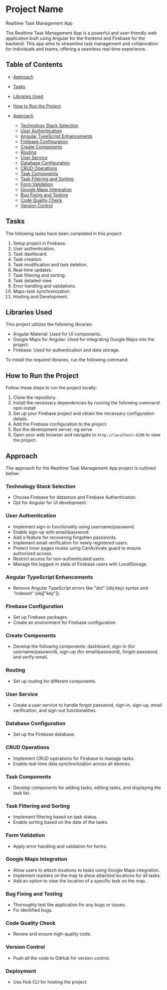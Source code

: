 # Project Name
Realtime Task Management App

The Realtime Task Management App is a powerful and user-friendly web application built using Angular for the frontend and Firebase for the backend. This app aims to streamline task management and collaboration for individuals and teams, offering a seamless real-time experience.

## Table of Contents
- [Approach](#approach)
- [Tasks](#tasks)
- [Libraries Used](#libraries-used)
- [How to Run the Project](#how-to-run-the-project)

- [Approach](#approach)
  - [Technology Stack Selection](#technology-stack-selection)
  - [User Authentication](#user-authentication)
  - [Angular TypeScript Enhancements](#angular-typescript-enhancements)
  - [Firebase Configuration](#firebase-configuration)
  - [Create Components](#create-components)
  - [Routing](#routing)
  - [User Service](#user-service)
  - [Database Configuration](#database-configuration)
  - [CRUD Operations](#crud-operations)
  - [Task Components](#task-components)
  - [Task Filtering and Sorting](#task-filtering-and-sorting)
  - [Form Validation](#form-validation)
  - [Google Maps Integration](#google-maps-integration)
  - [Bug Fixing and Testing](#bug-fixing-and-testing)
  - [Code Quality Check](#code-quality-check)
  - [Version Control](#version-control)



## Tasks
The following tasks have been completed in this project:

1. Setup project in Firebase.
2. User authentication.
3. Task dashboard.
4. Task creation.
5. Task modification and task deletion.
6. Real-time updates.
7. Task filtering and sorting.
8. Task detailed view.
9. Error handling and validations.
10. Maps-task synchronization.
11. Hosting and Development.

## Libraries Used
This project utilizes the following libraries:

- Angular Material: Used for UI components.
- Google Maps for Angular: Used for integrating Google Maps into the project.
- Firebase: Used for authentication and data storage.

To install the required libraries, run the following command:

## How to Run the Project
Follow these steps to run the project locally:

1. Clone the repository.
2. Install the necessary dependencies by running the following command: npm install
3. Set up your Firebase project and obtain the necessary configuration details.
4. Add the Firebase configuration to the project.
5. Run the development server: ng serve
6. Open your web browser and navigate to `http://localhost:4200` to view the project.




## Approach

The approach for the Realtime Task Management App project is outlined below:

### Technology Stack Selection
- Choose Firebase for datastore and Firebase Authentication.
- Opt for Angular for UI development.

### User Authentication
- Implement sign-in functionality using username/password.
- Enable sign-up with email/password.
- Add a feature for recovering forgotten passwords.
- Implement email verification for newly registered users.
- Protect inner pages routes using CanActivate guard to ensure authorized access.
- Restrict access for non-authenticated users.
- Manage the logged-in state of Firebase users with LocalStorage.

### Angular TypeScript Enhancements
- Remove Angular TypeScript errors like "dot" (obj.key) syntax and "indexed" (obj["key"]).

### Firebase Configuration
- Set up Firebase packages.
- Create an environment for Firebase configuration.

### Create Components
- Develop the following components: dashboard, sign-in (for username/password), sign-up (for email/password), forgot-password, and verify-email.

### Routing
- Set up routing for different components.

### User Service
- Create a user service to handle forgot password, sign-in, sign-up, email verification, and sign-out functionalities.

### Database Configuration
- Set up the Firebase database.

### CRUD Operations
- Implement CRUD operations for Firebase to manage tasks.
- Enable real-time data synchronization across all devices.

### Task Components
- Develop components for adding tasks, editing tasks, and displaying the task list.

### Task Filtering and Sorting
- Implement filtering based on task status.
- Enable sorting based on the date of the tasks.

### Form Validation
- Apply error handling and validation for forms.

### Google Maps Integration
- Allow users to attach locations to tasks using Google Maps integration.
- Implement markers on the map to show attached locations for all tasks.
- Add an option to view the location of a specific task on the map.

### Bug Fixing and Testing
- Thoroughly test the application for any bugs or issues.
- Fix identified bugs.

### Code Quality Check
- Review and ensure high-quality code.

### Version Control
- Push all the code to GitHub for version control.

### Deployment
- Use Hub CLI for hosting the project.




